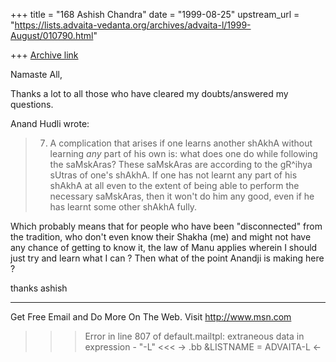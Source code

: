 +++
title = "168 Ashish Chandra"
date = "1999-08-25"
upstream_url = "https://lists.advaita-vedanta.org/archives/advaita-l/1999-August/010790.html"

+++
[Archive link](https://lists.advaita-vedanta.org/archives/advaita-l/1999-August/010790.html)

Namaste All,

Thanks a lot to all those who have cleared my doubts/answered my questions.

Anand Hudli wrote:
>
>  7) A complication that arises if one learns another shAkhA without
>     learning _any_ part of his own is: what does one do while following
>     the saMskAras? These saMskAras are according to the gR^ihya sUtras
>     of one's shAkhA. If one has not learnt any part of his shAkhA at all
>     even to the extent of being able to perform the necessary saMskAras,
>     then it won't do him any good, even if he has learnt some other shAkhA
>     fully.
>

Which probably means that for people who have been "disconnected" from the
tradition, who don't even know their Shakha (me) and might not have any
chance of getting to know it, the law of Manu applies wherein I should just
try and learn what I can ? Then what of the point Anandji is making here ?

thanks
ashish


_______________________________________________________________
Get Free Email and Do More On The Web. Visit http://www.msn.com


>>> Error in line 807 of default.mailtpl: extraneous data in expression - "-L" <<<
 -> .bb &LISTNAME = ADVAITA-L <-



